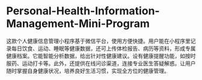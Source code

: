 # Personal-Health-Information-Management-Mini-Program
这款个人健康信息管理小程序基于微信平台，使用方便快捷。用户能在小程序里记录每日饮食、运动、睡眠等健康数据，还可上传体检报告、病历等资料，形成专属健康档案。它能智能分析数据，给出针对性健康建议。设有健康提醒功能，如按时服药、运动打卡等。此外，还提供在线问诊渠道，连接专业医生答疑解惑。让用户随时掌握自身健康状况，培养良好生活习惯，实现全方位的健康管理。 
